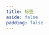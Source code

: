 ```yaml
---
title: 标签
aside: false
padding: false
---
```


<script setup>
import { onMounted } from "vue";
import { useData } from "vitepress"
import Home from "@/views/Home.vue"

const { params, site } = useData();

onMounted(() => {
  document.title = `标签：${params.value.name} | ${site.value.title}`;
});
</script>

<Home :showHeader="false" :showTags="params.name" />